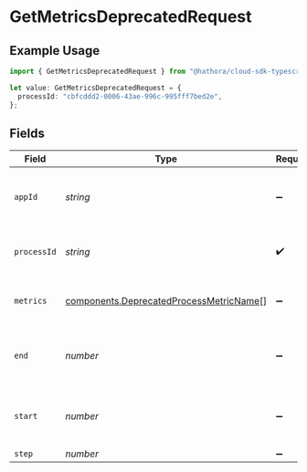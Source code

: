 # GetMetricsDeprecatedRequest

## Example Usage

```typescript
import { GetMetricsDeprecatedRequest } from "@hathora/cloud-sdk-typescript/models/operations";

let value: GetMetricsDeprecatedRequest = {
  processId: "cbfcddd2-0006-43ae-996c-995fff7bed2e",
};
```

## Fields

| Field                                                                                              | Type                                                                                               | Required                                                                                           | Description                                                                                        | Example                                                                                            |
| -------------------------------------------------------------------------------------------------- | -------------------------------------------------------------------------------------------------- | -------------------------------------------------------------------------------------------------- | -------------------------------------------------------------------------------------------------- | -------------------------------------------------------------------------------------------------- |
| `appId`                                                                                            | *string*                                                                                           | :heavy_minus_sign:                                                                                 | N/A                                                                                                | app-af469a92-5b45-4565-b3c4-b79878de67d2                                                           |
| `processId`                                                                                        | *string*                                                                                           | :heavy_check_mark:                                                                                 | N/A                                                                                                | cbfcddd2-0006-43ae-996c-995fff7bed2e                                                               |
| `metrics`                                                                                          | [components.DeprecatedProcessMetricName](../../models/components/deprecatedprocessmetricname.md)[] | :heavy_minus_sign:                                                                                 | Available metrics to query over time.                                                              |                                                                                                    |
| `end`                                                                                              | *number*                                                                                           | :heavy_minus_sign:                                                                                 | Unix timestamp. Default is current time.                                                           |                                                                                                    |
| `start`                                                                                            | *number*                                                                                           | :heavy_minus_sign:                                                                                 | Unix timestamp. Default is -1 hour from `end`.                                                     |                                                                                                    |
| `step`                                                                                             | *number*                                                                                           | :heavy_minus_sign:                                                                                 | N/A                                                                                                |                                                                                                    |